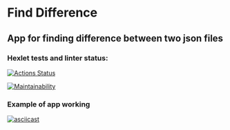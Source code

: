 # Find Difference
## App for finding difference between two json files
### Hexlet tests and linter status:
[![Actions Status](https://github.com/ldolohov/frontend-project-lvl2/workflows/hexlet-check/badge.svg)](https://github.com/ldolohov/frontend-project-lvl2/actions)

[![Maintainability](https://api.codeclimate.com/v1/badges/c31c34a532ed2e23e614/maintainability)](https://codeclimate.com/github/ldolohov/frontend-project-lvl2/maintainability)



### Example of app working

[![asciicast](https://asciinema.org/a/w49LD00DaJUPTDzD8hqB3YcT4.svg)](https://asciinema.org/a/w49LD00DaJUPTDzD8hqB3YcT4)